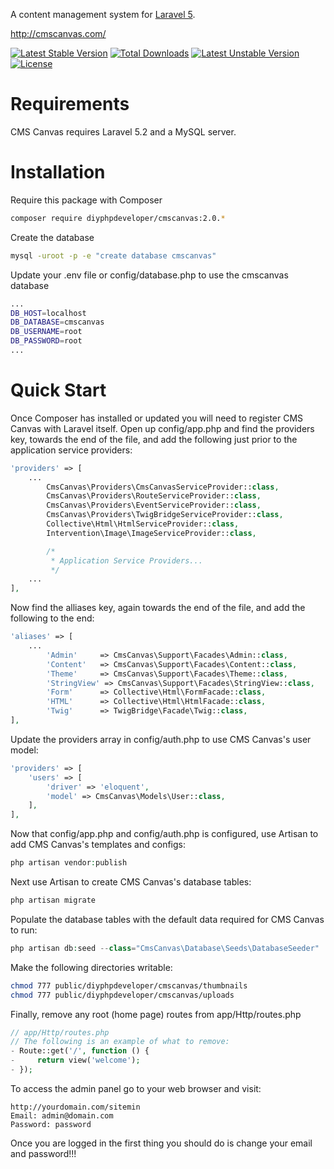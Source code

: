 A content management system for [Laravel 5](http://laravel.com/).

http://cmscanvas.com/

[![Latest Stable Version](https://poser.pugx.org/diyphpdeveloper/cmscanvas/v/stable)](https://packagist.org/packages/diyphpdeveloper/cmscanvas)
[![Total Downloads](https://poser.pugx.org/diyphpdeveloper/cmscanvas/downloads)](https://packagist.org/packages/diyphpdeveloper/cmscanvas)
[![Latest Unstable Version](https://poser.pugx.org/diyphpdeveloper/cmscanvas/v/unstable)](https://packagist.org/packages/diyphpdeveloper/cmscanvas)
[![License](https://poser.pugx.org/diyphpdeveloper/cmscanvas/license)](https://packagist.org/packages/diyphpdeveloper/cmscanvas)

# Requirements

CMS Canvas requires Laravel 5.2 and a MySQL server.

# Installation

Require this package with Composer

```bash
composer require diyphpdeveloper/cmscanvas:2.0.*
```

Create the database

```bash
mysql -uroot -p -e "create database cmscanvas"
```

Update your .env file or config/database.php to use the cmscanvas database

```bash
...
DB_HOST=localhost
DB_DATABASE=cmscanvas
DB_USERNAME=root
DB_PASSWORD=root
...
```

# Quick Start

Once Composer has installed or updated you will need to register CMS Canvas with Laravel itself. Open up config/app.php and find the providers key, towards the end of the file, and add the following just prior to the application service providers:

```php
'providers' => [
    ...
        CmsCanvas\Providers\CmsCanvasServiceProvider::class,
        CmsCanvas\Providers\RouteServiceProvider::class,
        CmsCanvas\Providers\EventServiceProvider::class,
        CmsCanvas\Providers\TwigBridgeServiceProvider::class,
        Collective\Html\HtmlServiceProvider::class,
        Intervention\Image\ImageServiceProvider::class,

        /*
         * Application Service Providers...
         */
    ...
],
```

Now find the alliases key, again towards the end of the file, and add the following to the end:

```php
'aliases' => [
    ...
        'Admin'     => CmsCanvas\Support\Facades\Admin::class,
        'Content'   => CmsCanvas\Support\Facades\Content::class,
        'Theme'     => CmsCanvas\Support\Facades\Theme::class,
        'StringView' => CmsCanvas\Support\Facades\StringView::class,
        'Form'      => Collective\Html\FormFacade::class,
        'HTML'      => Collective\Html\HtmlFacade::class,
        'Twig'      => TwigBridge\Facade\Twig::class,
],
```

Update the providers array in config/auth.php to use CMS Canvas's user model:

```php
'providers' => [
    'users' => [
        'driver' => 'eloquent',
        'model' => CmsCanvas\Models\User::class,
    ],
],
```

Now that config/app.php and config/auth.php is configured, use Artisan to add CMS Canvas's templates and configs:

```php
php artisan vendor:publish
```

Next use Artisan to create CMS Canvas's database tables:

```php
php artisan migrate
```

Populate the database tables with the default data required for CMS Canvas to run:

```php
php artisan db:seed --class="CmsCanvas\Database\Seeds\DatabaseSeeder"
```

Make the following directories writable:

```bash
chmod 777 public/diyphpdeveloper/cmscanvas/thumbnails
chmod 777 public/diyphpdeveloper/cmscanvas/uploads
```

Finally, remove any root (home page) routes from app/Http/routes.php

```php
// app/Http/routes.php
// The following is an example of what to remove:
- Route::get('/', function () {
-     return view('welcome');
- });
```

To access the admin panel go to your web browser and visit:

```
http://yourdomain.com/sitemin
Email: admin@domain.com
Password: password

```

Once you are logged in the first thing you should do is change your email and password!!!
